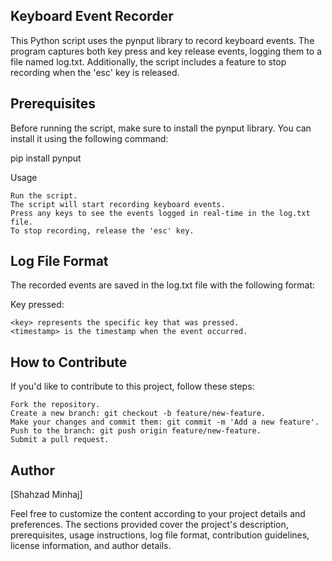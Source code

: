 ## Keyboard Event Recorder

 This Python script uses the pynput library to record keyboard events. The program captures both key press and key release events, logging them to a file named log.txt. Additionally, the script includes a feature to stop recording when the 'esc' key is released.
## Prerequisites

 Before running the script, make sure to install the pynput library. You can install it using the following command:

 pip install pynput

 Usage

    Run the script.
    The script will start recording keyboard events.
    Press any keys to see the events logged in real-time in the log.txt file.
    To stop recording, release the 'esc' key.

## Log File Format

 The recorded events are saved in the log.txt file with the following format:

Key <key> pressed:<timestamp>

    <key> represents the specific key that was pressed.
    <timestamp> is the timestamp when the event occurred.

## How to Contribute

 If you'd like to contribute to this project, follow these steps:

    Fork the repository.
    Create a new branch: git checkout -b feature/new-feature.
    Make your changes and commit them: git commit -m 'Add a new feature'.
    Push to the branch: git push origin feature/new-feature.
    Submit a pull request.

## Author

[Shahzad Minhaj]

Feel free to customize the content according to your project details and preferences. The sections provided cover the project's description, prerequisites, usage instructions, log file format, contribution guidelines, license information, and author details.
